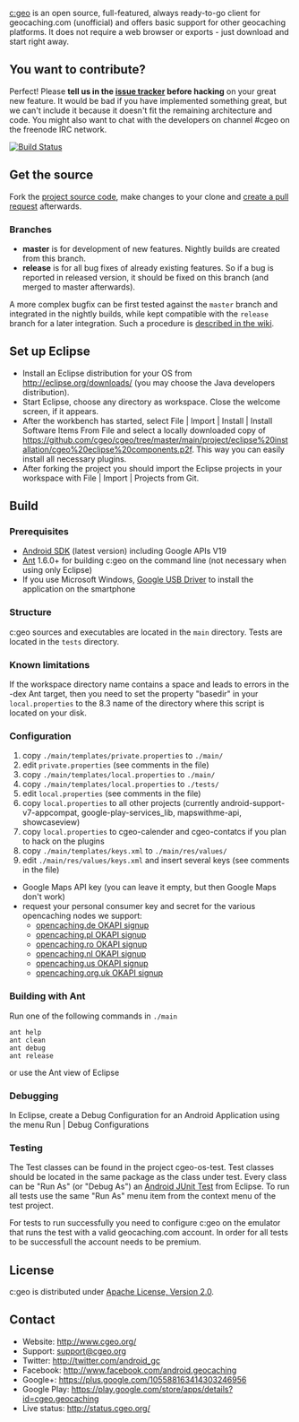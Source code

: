 [c:geo](http://www.cgeo.org) is an open source, full-featured, always ready-to-go client for geocaching.com (unofficial) and offers basic support for other geocaching platforms.
It does not require a web browser or exports - just download and start right away.

You want to contribute?
-----------------------
Perfect! Please **tell us in the [issue tracker](https://github.com/cgeo/cgeo/issues) before hacking** on your great new feature. It would be bad if you have implemented something great, but we can't include it because it doesn't fit the remaining architecture and code. You might also want to chat with the developers on channel #cgeo on the freenode IRC network.

[![Build Status](http://ci.cgeo.org/job/c-geo/badge/icon)](http://ci.cgeo.org/job/c-geo/)

Get the source
--------------

Fork the [project source code](https://github.com/cgeo/cgeo), make changes to your clone and [create a pull request](https://help.github.com/articles/using-pull-requests) afterwards.

### Branches ###

- **master** is for development of new features. Nightly builds are created from this branch.
- **release** is for all bug fixes of already existing features. So if a bug is reported in released version, it should be fixed on this branch (and merged to master afterwards).

A more complex bugfix can be first tested against the `master` branch and integrated in the nightly builds, while kept compatible with the `release` branch for a later integration.
Such a procedure is [described in the wiki](https://github.com/cgeo/cgeo/wiki/How-to-get-a-bug-fix-into-the-release).

Set up Eclipse
--------------

- Install an Eclipse distribution for your OS from http://eclipse.org/downloads/ (you may choose the Java developers distribution).
- Start Eclipse, choose any directory as workspace. Close the welcome screen, if it appears.
- After the workbench has started, select File | Import | Install | Install Software Items From File and select a locally downloaded copy of https://github.com/cgeo/cgeo/tree/master/main/project/eclipse%20installation/cgeo%20eclipse%20components.p2f. This way you can easily install all necessary plugins.
- After forking the project you should import the Eclipse projects in your workspace with File | Import | Projects from Git.

Build
-----

### Prerequisites ###

- [Android SDK](http://developer.android.com/sdk) (latest version) including Google APIs V19
- [Ant](http://ant.apache.org) 1.6.0+ for building c:geo on the command line (not necessary when using only Eclipse)
- If you use Microsoft Windows, [Google USB Driver](http://developer.android.com/sdk/win-usb.html) to install the application on the smartphone

### Structure ###

c:geo sources and executables are located in the `main` directory. Tests are located in the `tests` directory.

### Known limitations ###

If the workspace directory name contains a space and leads to errors in the -dex Ant target, then you need to set the property "basedir" in your `local.properties` to the 8.3 name of the directory where this script is located on your disk.

### Configuration ###

1. copy `./main/templates/private.properties` to `./main/`
2. edit `private.properties` (see comments in the file)
3. copy `./main/templates/local.properties` to `./main/`
4. copy `./main/templates/local.properties` to `./tests/`
5. edit `local.properties` (see comments in the file)
6. copy `local.properties` to all other projects (currently android-support-v7-appcompat, google-play-services_lib, mapswithme-api, showcaseview)
7. copy `local.properties` to cgeo-calender and cgeo-contatcs if you plan to hack on the plugins
6. copy `./main/templates/keys.xml` to `./main/res/values/`
7. edit `./main/res/values/keys.xml` and insert several keys (see comments in the file)
  * Google Maps API key (you can leave it empty, but then Google Maps don't work)
  * request your personal consumer key and secret for the various opencaching nodes we support:
    * [opencaching.de OKAPI signup](http://www.opencaching.de/okapi/signup.html)
    * [opencaching.pl OKAPI signup](http://www.opencaching.pl/okapi/signup.html)
    * [opencaching.ro OKAPI signup](http://www.opencaching.ro/okapi/signup.html)
    * [opencaching.nl OKAPI signup](http://www.opencaching.nl/okapi/signup.html)
    * [opencaching.us OKAPI signup](http://www.opencaching.us/okapi/signup.html)
    * [opencaching.org.uk OKAPI signup](http://www.opencaching.org.uk/okapi/signup.html)

### Building with Ant ###

Run one of the following commands in `./main`

    ant help
    ant clean
    ant debug
    ant release

or use the Ant view of Eclipse

### Debugging ###

In Eclipse, create a Debug Configuration for an Android Application using the menu Run | Debug Configurations

### Testing ###

The Test classes can be found in the project cgeo-os-test. Test classes should be located in the same package as
the class under test.
Every class can be "Run As" (or "Debug As") an [Android JUnit Test](http://developer.android.com/guide/topics/testing/testing_android.html) from Eclipse.
To run all tests use the same "Run As" menu item from the context menu of the test project.

For tests to run successfully you need to configure c:geo on the emulator that runs the test with a valid geocaching.com account. In order for all tests to be successfull the account needs to be premium.

License
-------

c:geo is distributed under [Apache License, Version 2.0](http://www.apache.org/licenses/LICENSE-2.0).

Contact
-------

- Website: http://www.cgeo.org/
- Support: support@cgeo.org
- Twitter: http://twitter.com/android_gc
- Facebook: http://www.facebook.com/android.geocaching
- Google+: https://plus.google.com/105588163414303246956
- Google Play: https://play.google.com/store/apps/details?id=cgeo.geocaching
- Live status: http://status.cgeo.org/
